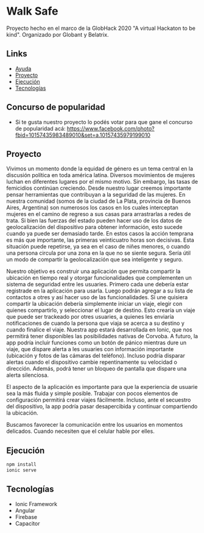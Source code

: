 # Walk Safe
Proyecto hecho en el marco de la GlobHack 2020 "A virtual Hackaton to be kind". 
Organizado por Globant y Belatrix.

## Links
* [Ayuda](#Concurso-de-popularidad)
* [Proyecto](#Proyecto)
* [Ejecución](#Ejecucion)
* [Tecnologías](#Tecnologias)

## Concurso de popularidad
- Si te gusta nuestro proyecto lo podés votar para que gane el concurso de popularidad acá:
https://www.facebook.com/photo?fbid=10157435983489010&set=a.10157435979199010

## Proyecto
Vivimos un momento donde la equidad de género es un tema central en la discusión política en toda américa latina. Diversos movimientos de mujeres luchan en diferentes lugares por el mismo motivo. Sin embargo, las tasas de femicidios continúan creciendo. Desde nuestro lugar creemos importante pensar herramientas que contribuyan a la seguridad de las mujeres. En nuestra comunidad (somos de la ciudad de La Plata, provincia de Buenos Aires, Argentina) son numerosos los casos en los cuales interceptan mujeres en el camino de regreso a sus casas para arrastrarlas a redes de trata. Si bien las fuerzas del estado pueden hacer uso de los datos de geolocalización del dispositivo para obtener información, esto sucede cuando ya puede ser demasiado tarde. En estos casos la acción temprana es más que importante, las primeras veinticuatro horas son decisivas. Esta situación puede repetirse, ya sea en el caso de niñes menores, o cuando una persona circula por una zona en la que no se siente segura. Sería útil un modo de compartir la geolocalización que sea inteligente y seguro.

Nuestro objetivo es construir una aplicación que permita compartir la ubicación en tiempo real y otorgar funcionalidades que complementen un sistema de seguridad entre les usuaries. Primero cada une debería estar registrade en la aplicación para usarla. Luego podrán agregar a su lista de contactos a otres y así hacer uso de las funcionalidades. Si une quisiera compartir la ubicación debería simplemente iniciar un viaje, elegir con quienes compartirlo, y seleccionar el lugar de destino. Esto crearía un viaje que puede ser trackeado por otres usuaries, a quienes les enviaría notificaciones de cuando la persona que viaja se acerca a su destino y cuando finalice el viaje. Nuestra app estará desarrollada en Ionic, que nos permitirá tener disponibles las posibilidades nativas de Corvoba. A futuro, la app podría incluir funciones como un botón de pánico mientras dure un viaje, que dispare alerta a les usuaries con información importante (ubicación y fotos de las cámaras del teléfono). Incluso podría disparar alertas cuando el dispositivo cambie repentinamente su velocidad o dirección. Además, podrá tener un bloqueo de pantalla que dispare una alerta silenciosa.

El aspecto de la aplicación es importante para que la experiencia de usuarie sea la más fluida y simple posible. Trabajar con pocos elementos de configuración permitirá crear viajes fácilmente. Incluso, ante el secuestro del dispositivo, la app podría pasar desapercibida y continuar compartiendo la ubicación.

Buscamos favorecer la comunicación entre los usuarios en momentos delicados. Cuando necesiten que el celular hable por elles.

## Ejecución
```bash
npm install
ionic serve
```

## Tecnologías
- Ionic Framework
- Angular
- Firebase
- Capacitor
